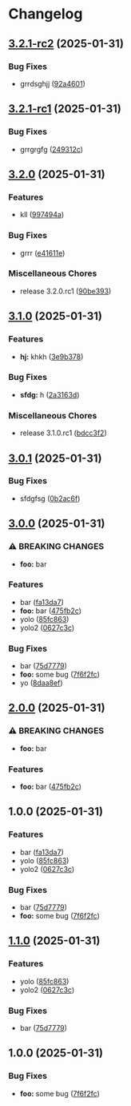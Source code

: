 # Changelog

## [3.2.1-rc2](https://github.com/ntalfer/hola/compare/v3.2.1-rc1...v3.2.1-rc2) (2025-01-31)


### Bug Fixes

* grrdsghjj ([92a4601](https://github.com/ntalfer/hola/commit/92a4601cb8e032e1c4ac9bb758b82dcd06cce5cd))

## [3.2.1-rc1](https://github.com/ntalfer/hola/compare/v3.2.0...v3.2.1-rc1) (2025-01-31)


### Bug Fixes

* grrgrgfg ([249312c](https://github.com/ntalfer/hola/commit/249312cd0d20086d1c3eea2f60dbad37667c7cd6))

## [3.2.0](https://github.com/ntalfer/hola/compare/v3.1.0...v3.2.0) (2025-01-31)


### Features

* kll ([997494a](https://github.com/ntalfer/hola/commit/997494a1a2ba26c58433e17b6313a319e644fc91))


### Bug Fixes

* grrr ([e41611e](https://github.com/ntalfer/hola/commit/e41611ec012d653a7edef3abc9e94ef65939c587))


### Miscellaneous Chores

* release 3.2.0.rc1 ([90be393](https://github.com/ntalfer/hola/commit/90be3936f1780e053d936eae852fbdc3e43bf128))

## [3.1.0](https://github.com/ntalfer/hola/compare/v3.0.1...v3.1.0) (2025-01-31)


### Features

* **hj:** khkh ([3e9b378](https://github.com/ntalfer/hola/commit/3e9b378abcd1984aff982fb1aaf18aae1413e47a))


### Bug Fixes

* **sfdg:** h ([2a3163d](https://github.com/ntalfer/hola/commit/2a3163d6affaed5d5b203538c89216745d2f0b36))


### Miscellaneous Chores

* release 3.1.0.rc1 ([bdcc3f2](https://github.com/ntalfer/hola/commit/bdcc3f256d5750fba525e5398fa17bdb007242f1))

## [3.0.1](https://github.com/ntalfer/hola/compare/v3.0.0...v3.0.1) (2025-01-31)


### Bug Fixes

* sfdgfsg ([0b2ac6f](https://github.com/ntalfer/hola/commit/0b2ac6fa22879a7023df16d4c5928c42f53917ad))

## [3.0.0](https://github.com/ntalfer/hola/compare/v2.0.0...v3.0.0) (2025-01-31)


### ⚠ BREAKING CHANGES

* **foo:** bar

### Features

* bar ([fa13da7](https://github.com/ntalfer/hola/commit/fa13da7236c014eed5e5f5e1e7fadb8bdb53aae7))
* **foo:** bar ([475fb2c](https://github.com/ntalfer/hola/commit/475fb2c583cb708a4884e69a51d6bf79c4b93ef0))
* yolo ([85fc863](https://github.com/ntalfer/hola/commit/85fc86353d48edcc2dbccb3f656e020668427b87))
* yolo2 ([0627c3c](https://github.com/ntalfer/hola/commit/0627c3c3a3272d10baff6e36b28305d0b7c64f17))


### Bug Fixes

* bar ([75d7779](https://github.com/ntalfer/hola/commit/75d7779ca0cb02c75f815859a5b22685eb8a0ac7))
* **foo:** some bug ([7f6f2fc](https://github.com/ntalfer/hola/commit/7f6f2fc470f9cdb512c92abffcc76d76486b566d))
* yo ([8daa8ef](https://github.com/ntalfer/hola/commit/8daa8ef5623515c40ca0020135a1f3dcb7b145ab))

## [2.0.0](https://github.com/ntalfer/hola/compare/hola/v1.0.0...hola/v2.0.0) (2025-01-31)


### ⚠ BREAKING CHANGES

* **foo:** bar

### Features

* **foo:** bar ([475fb2c](https://github.com/ntalfer/hola/commit/475fb2c583cb708a4884e69a51d6bf79c4b93ef0))

## 1.0.0 (2025-01-31)


### Features

* bar ([fa13da7](https://github.com/ntalfer/hola/commit/fa13da7236c014eed5e5f5e1e7fadb8bdb53aae7))
* yolo ([85fc863](https://github.com/ntalfer/hola/commit/85fc86353d48edcc2dbccb3f656e020668427b87))
* yolo2 ([0627c3c](https://github.com/ntalfer/hola/commit/0627c3c3a3272d10baff6e36b28305d0b7c64f17))


### Bug Fixes

* bar ([75d7779](https://github.com/ntalfer/hola/commit/75d7779ca0cb02c75f815859a5b22685eb8a0ac7))
* **foo:** some bug ([7f6f2fc](https://github.com/ntalfer/hola/commit/7f6f2fc470f9cdb512c92abffcc76d76486b566d))

## [1.1.0](https://github.com/ntalfer/hola/compare/v1.0.0...v1.1.0) (2025-01-31)


### Features

* yolo ([85fc863](https://github.com/ntalfer/hola/commit/85fc86353d48edcc2dbccb3f656e020668427b87))
* yolo2 ([0627c3c](https://github.com/ntalfer/hola/commit/0627c3c3a3272d10baff6e36b28305d0b7c64f17))


### Bug Fixes

* bar ([75d7779](https://github.com/ntalfer/hola/commit/75d7779ca0cb02c75f815859a5b22685eb8a0ac7))

## 1.0.0 (2025-01-31)


### Bug Fixes

* **foo:** some bug ([7f6f2fc](https://github.com/ntalfer/hola/commit/7f6f2fc470f9cdb512c92abffcc76d76486b566d))
